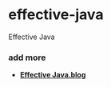 # effective-java
Effective Java
### add more
- <b><a href="https://everlasting-cello-2b6.notion.site/Java-a5edcd1164224f34a327eda9ba8d25d7">Effective Java.blog</a></br>
